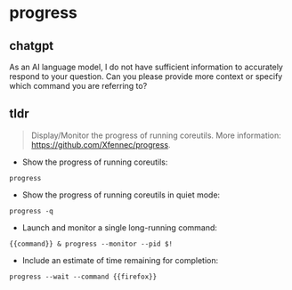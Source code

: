 # progress 
## chatgpt 
As an AI language model, I do not have sufficient information to accurately respond to your question. Can you please provide more context or specify which command you are referring to? 

## tldr 
 
> Display/Monitor the progress of running coreutils.
> More information: <https://github.com/Xfennec/progress>.

- Show the progress of running coreutils:

`progress`

- Show the progress of running coreutils in quiet mode:

`progress -q`

- Launch and monitor a single long-running command:

`{{command}} & progress --monitor --pid $!`

- Include an estimate of time remaining for completion:

`progress --wait --command {{firefox}}`
